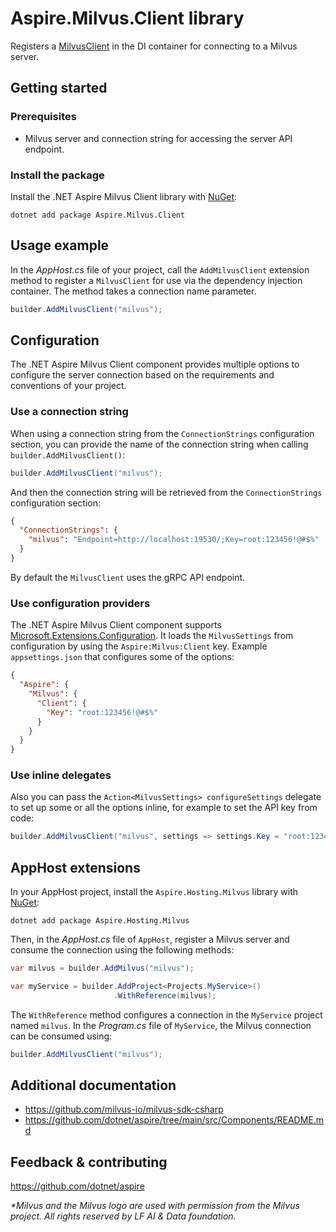 # Aspire.Milvus.Client library

Registers a [MilvusClient](https://github.com/milvus-io/milvus-sdk-csharp) in the DI container for connecting to a Milvus server.

## Getting started

### Prerequisites

- Milvus server and connection string for accessing the server API endpoint.

### Install the package

Install the .NET Aspire Milvus Client library with [NuGet](https://www.nuget.org):

```dotnetcli
dotnet add package Aspire.Milvus.Client
```

## Usage example

In the _AppHost.cs_ file of your project, call the `AddMilvusClient` extension method to register a `MilvusClient` for use via the dependency injection container. The method takes a connection name parameter.

```csharp
builder.AddMilvusClient("milvus");
```

## Configuration

The .NET Aspire Milvus Client component provides multiple options to configure the server connection based on the requirements and conventions of your project.

### Use a connection string

When using a connection string from the `ConnectionStrings` configuration section, you can provide the name of the connection string when calling `builder.AddMilvusClient()`:

```csharp
builder.AddMilvusClient("milvus");
```

And then the connection string will be retrieved from the `ConnectionStrings` configuration section:

```json
{
  "ConnectionStrings": {
    "milvus": "Endpoint=http://localhost:19530/;Key=root:123456!@#$%"
  }
}
```

By default the `MilvusClient` uses the gRPC API endpoint.

### Use configuration providers

The .NET Aspire Milvus Client component supports [Microsoft.Extensions.Configuration](https://learn.microsoft.com/dotnet/api/microsoft.extensions.configuration). It loads the `MilvusSettings` from configuration by using the `Aspire:Milvus:Client` key. Example `appsettings.json` that configures some of the options:

```json
{
  "Aspire": {
    "Milvus": {
      "Client": {
        "Key": "root:123456!@#$%"
      }
    }
  }
}
```

### Use inline delegates

Also you can pass the `Action<MilvusSettings> configureSettings` delegate to set up some or all the options inline, for example to set the API key from code:

```csharp
builder.AddMilvusClient("milvus", settings => settings.Key = "root:12345!@#$%");
```

## AppHost extensions

In your AppHost project, install the `Aspire.Hosting.Milvus` library with [NuGet](https://www.nuget.org):

```dotnetcli
dotnet add package Aspire.Hosting.Milvus
```

Then, in the _AppHost.cs_ file of `AppHost`, register a Milvus server and consume the connection using the following methods:

```csharp
var milvus = builder.AddMilvus("milvus");

var myService = builder.AddProject<Projects.MyService>()
                       .WithReference(milvus);
```

The `WithReference` method configures a connection in the `MyService` project named `milvus`. In the _Program.cs_ file of `MyService`, the Milvus connection can be consumed using:

```csharp
builder.AddMilvusClient("milvus");
```

## Additional documentation

* https://github.com/milvus-io/milvus-sdk-csharp
* https://github.com/dotnet/aspire/tree/main/src/Components/README.md

## Feedback & contributing

https://github.com/dotnet/aspire

_*Milvus and the Milvus logo are used with permission from the Milvus project. All rights reserved by LF AI & Data foundation._
